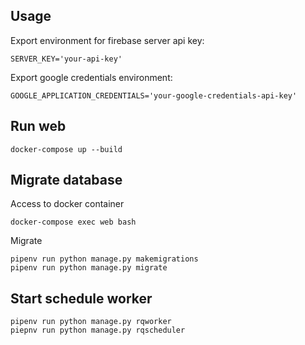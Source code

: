 Usage
-----
Export environment for firebase server api key: 
```
SERVER_KEY='your-api-key'
```

Export google credentials environment:
```
GOOGLE_APPLICATION_CREDENTIALS='your-google-credentials-api-key'
```

Run web
-----------
```
docker-compose up --build
```

Migrate database
---------------
Access to docker container
```
docker-compose exec web bash
```

Migrate
```
pipenv run python manage.py makemigrations
pipenv run python manage.py migrate
```

Start schedule worker
---------------------
```
pipenv run python manage.py rqworker
piepnv run python manage.py rqscheduler
```